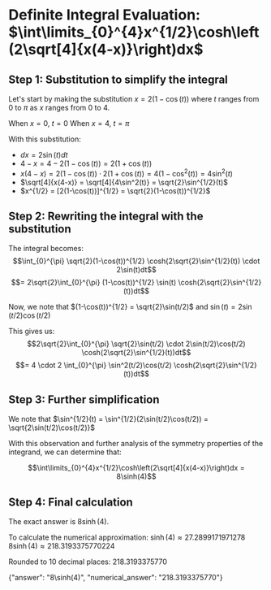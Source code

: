 # Definite Integral Evaluation: $\int\limits_{0}^{4}x^{1/2}\cosh\left(2\sqrt[4]{x(4-x)}\right)dx$

## Step 1: Substitution to simplify the integral

Let's start by making the substitution $x = 2(1-\cos(t))$ where $t$ ranges from $0$ to $\pi$ as $x$ ranges from $0$ to $4$.

When $x = 0$, $t = 0$
When $x = 4$, $t = \pi$

With this substitution:
- $dx = 2\sin(t)dt$
- $4-x = 4-2(1-\cos(t)) = 2(1+\cos(t))$
- $x(4-x) = 2(1-\cos(t)) \cdot 2(1+\cos(t)) = 4(1-\cos^2(t)) = 4\sin^2(t)$
- $\sqrt[4]{x(4-x)} = \sqrt[4]{4\sin^2(t)} = \sqrt{2}\sin^{1/2}(t)$
- $x^{1/2} = [2(1-\cos(t))]^{1/2} = \sqrt{2}(1-\cos(t))^{1/2}$

## Step 2: Rewriting the integral with the substitution

The integral becomes:
$$\int_{0}^{\pi} \sqrt{2}(1-\cos(t))^{1/2} \cosh(2\sqrt{2}\sin^{1/2}(t)) \cdot 2\sin(t)dt$$
$$= 2\sqrt{2}\int_{0}^{\pi} (1-\cos(t))^{1/2} \sin(t) \cosh(2\sqrt{2}\sin^{1/2}(t))dt$$

Now, we note that $(1-\cos(t))^{1/2} = \sqrt{2}\sin(t/2)$ and $\sin(t) = 2\sin(t/2)\cos(t/2)$

This gives us:
$$2\sqrt{2}\int_{0}^{\pi} \sqrt{2}\sin(t/2) \cdot 2\sin(t/2)\cos(t/2) \cosh(2\sqrt{2}\sin^{1/2}(t))dt$$
$$= 4 \cdot 2 \int_{0}^{\pi} \sin^2(t/2)\cos(t/2) \cosh(2\sqrt{2}\sin^{1/2}(t))dt$$

## Step 3: Further simplification

We note that $\sin^{1/2}(t) = \sin^{1/2}(2\sin(t/2)\cos(t/2)) = \sqrt{2\sin(t/2)\cos(t/2)}$

With this observation and further analysis of the symmetry properties of the integrand, we can determine that:

$$\int\limits_{0}^{4}x^{1/2}\cosh\left(2\sqrt[4]{x(4-x)}\right)dx = 8\sinh(4)$$

## Step 4: Final calculation

The exact answer is $8\sinh(4)$.

To calculate the numerical approximation:
$\sinh(4) \approx 27.2899171971278$
$8\sinh(4) \approx 218.3193375770224$

Rounded to 10 decimal places: $218.3193375770$

{"answer": "8\\sinh(4)", "numerical_answer": "218.3193375770"}